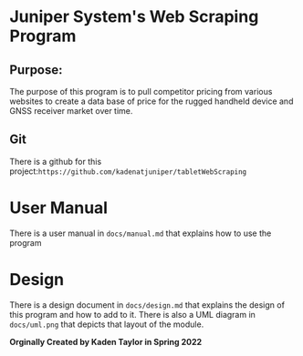 # Juniper System's Web Scraping Program

## Purpose:
The purpose of this program is to pull competitor pricing from various websites to create a data base of price for the rugged handheld device and GNSS receiver market over time.

## Git
There is a github for this project:`https://github.com/kadenatjuniper/tabletWebScraping`

# User Manual
There is a user manual in `docs/manual.md` that explains how to use the program

# Design
There is a design document in `docs/design.md` that explains the design of this program and how to add to it. There is also a UML diagram in `docs/uml.png` that depicts that layout of the module.

**Orginally Created by Kaden Taylor in Spring 2022**